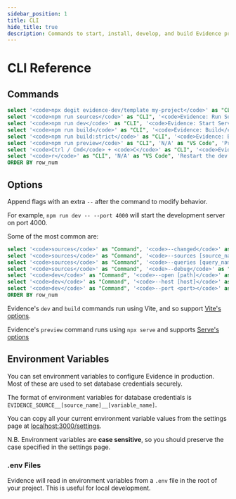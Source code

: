```yaml
---
sidebar_position: 1
title: CLI
hide_title: true
description: Commands to start, install, develop, and build Evidence projects from the command line.
---
```


# CLI Reference

## Commands

```sql commands
select '<code>npx degit evidence-dev/template my-project</code>' as "CLI", '<code>Evidence: New Evidence Project</code>' as "VS Code", 'Create a new project from the template' as "Description", 0 as row_num UNION ALL
select '<code>npm run sources</code>' as "CLI", '<code>Evidence: Run Sources</code>' as "VS Code", 'Extract data from sources' as "Description", 1 as row_num UNION ALL
select '<code>npm run dev</code>' as "CLI", '<code>Evidence: Start Server</code>' as "VS Code", 'Start the development server in the current directory' as "Description", 2 as row_num UNION ALL
select '<code>npm run build</code>' as "CLI", '<code>Evidence: Build</code>' as "VS Code", 'Build the project for production' as "Description", 3 as row_num UNION ALL
select '<code>npm run build:strict</code>' as "CLI", '<code>Evidence: Built Strict</code>' as "VS Code", 'Build, but fails on query or component errors' as "Description", 4 as row_num UNION ALL
select '<code>npm run preview</code>' as "CLI", 'N/A' as "VS Code", 'Preview the built site' as "Description", 5 as row_num UNION ALL
select '<code>Ctrl / Cmd</code> + <code>C</code>' as "CLI", '<code>Evidence: Stop Server</code>' as "VS Code", 'Stop the dev server (when running)' as "Description", 6 as row_num UNION ALL
select '<code>r</code>' as "CLI", 'N/A' as "VS Code", 'Restart the dev server (when running)' as "Description", 7 as row_num
ORDER BY row_num
```

<DataTable data={commands} formatColumnTitles=false>
    <Column id="CLI" wrap contentType=html/>
    <Column id="VS Code" contentType=html/>
    <Column id="Description" wrap/>
</DataTable>


## Options

Append flags with an extra `--` after the command to modify behavior.

For example, `npm run dev -- --port 4000` will start the development server on port 4000.

Some of the most common are:

```sql options
select '<code>sources</code>' as "Command", '<code>--changed</code>' as "Flag", 'Run sources whose queries have changed' as "Description", null as "Detail", 0 as row_num UNION ALL
select '<code>sources</code>' as "Command", '<code>--sources [source_name]</code>' as "Flag", 'Run sources from the specified sources' as "Description", 'Seperate with commas <code>--sources source1,source2</code>' as "Detail", 1 as row_num UNION ALL
select '<code>sources</code>' as "Command", '<code>--queries [query_name]</code>' as "Flag", 'Run the specified queries' as "Description", 'Seperate with commas' as "Detail", 2 as row_num UNION ALL
select '<code>sources</code>' as "Command", '<code>--debug</code>' as "Flag", 'Show debug output' as "Description", null as "Detail", 3 as row_num UNION ALL
select '<code>dev</code>' as "Command", '<code>--open [path]</code>' as "Flag", 'Open browser to <code>path</code> on startup' as "Description", 'Default <code>--open /</code> opens in root of the project' as "Detail", 4 as row_num UNION ALL
select '<code>dev</code>' as "Command", '<code>--host [host]</code>' as "Flag", 'Specify hostname' as "Description", '<code>--host 0.0.0.0</code> can be helpful in containers' as "Detail", 5 as row_num UNION ALL
select '<code>dev</code>' as "Command", '<code>--port <port></code>' as "Flag", 'Specify port' as "Description", 'Automatically increment if default <code>3000</code> is in use' as "Detail", 6 as row_num
ORDER BY row_num
```

<DataTable data={options} formatColumnTitles=false>
    <Column id="Command" wrap contentType=html/>
    <Column id="Flag" wrap contentType=html/>
    <Column id="Description" wrap/>
    <Column id="Detail" wrap contentType=html/>
</DataTable>


Evidence's `dev` and `build` commands run using Vite, and so support [Vite's options](https://vitejs.dev/guide/cli.html#options).

Evidence's `preview` command runs using `npx serve` and supports [Serve's options](https://github.com/vercel/serve/blob/main/source/utilities/cli.ts#L30)

## Environment Variables

You can set environment variables to configure Evidence in production. Most of these are used to set database credentials securely.

The format of environment variables for database credentials is `EVIDENCE_SOURCE__[source_name]__[variable_name]`.

You can copy all your current environment variable values from the settings page at [localhost:3000/settings](http://localhost:3000/settings).

N.B. Environment variables are **case sensitive**, so you should preserve the case specified in the settings page.

### .env Files

Evidence will read in environment variables from a `.env` file in the root of your project. This is useful for local development.